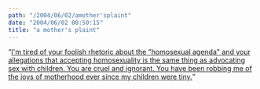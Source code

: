 ```yaml
---
path: "/2004/06/02/amother'splaint" 
date: "2004/06/02 00:50:15" 
title: "a mother's plaint" 
---
```

<p><q><a href="http://bilge.seablogger.com/archives/001860.php">I'm tired of your foolish rhetoric about the "homosexual agenda" and your allegations that accepting homosexuality is the same thing as advocating sex with children. You are cruel and ignorant. You have been robbing me of the joys of motherhood ever since my children were tiny.</a></q></p>